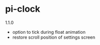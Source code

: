 # pi-clock
1.1.0
* option to tick during float animation
* restore scroll position of settings screen
